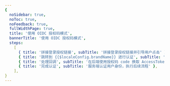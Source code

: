```yaml
---
{
  noSidebar: true,
  noToc: true,
  noFeedback: true,
  fullWidthPage: true,
  title: '使用 OIDC 授权码模式',
  bannerTitle: '使用 OIDC 授权码模式',
  steps:
    [
      { title: '拼接登录授权链接', subTitle: '拼接登录授权链接并引导用户点击' },
      { title: '跳转到 {{$localeConfig.brandName}} 进行认证', subTitle: '引导用户点击登录链接，跳转到 {{$localeConfig.brandName}} 进行认证' },
      { title: '处理回调', subTitle: '在后端使用授权码 code 换取 AccessToken 和 IdToken' },
      { title: '完成认证', subTitle: '服务端认证用户身份，执行后续流程' },
    ],
}
---
```


<IntegrationDetail/>
